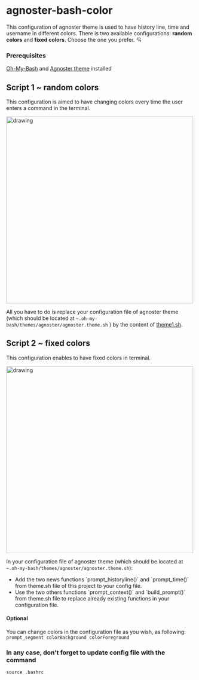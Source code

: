 # agnoster-bash-color
This configuration of agnoster theme is used to have history line, time and username in different colors. There is two available configurations: **random colors** and **fixed colors**. Choose the one you prefer. :cupid:

### Prerequisites

[Oh-My-Bash](https://ohmybash.nntoan.com/) and [Agnoster theme](https://github.com/ohmybash/oh-my-bash/wiki/Themes) installed


## Script 1 ~ random colors

This configuration is aimed to have changing colors every time the user enters a command in the terminal.

<img src="https://github.com/manialinux/agnoster-bash-color/blob/main/agnoster-bash-random-color.png" alt="drawing" width="500"/>

All you have to do is replace your configuration file of agnoster theme (which should be located at `~.oh-my-bash/themes/agnoster/agnoster.theme.sh` ) by the content of [theme1.sh](https://github.com/manialinux/agnoster-bash-color/blob/main/theme-random-color.sh).


## Script 2 ~ fixed colors 

This configuration enables to have fixed colors in terminal.

<img src="https://github.com/manialinux/agnoster-bash-color/blob/main/agnoster-bash-fixed-color.png" alt="drawing" width="500"/>

In your configuration file of agnoster theme (which should be located at `~.oh-my-bash/themes/agnoster/agnoster.theme.sh`):

<ul>
  <li>Add the two news functions `prompt_historyline()` and `prompt_time()` from theme.sh file of this project to your config file.</li>
  <li>Use the two others functions `prompt_context()` and `build_prompt()` from theme.sh file to replace already existing functions in your configuration file.</li>
</ul>


#### Optional

You can change colors in the configuration file as you wish, as following: `prompt_segment colorBackground colorForeground`

### In any case, don't forget to update config file with the command 
`source .bashrc`
